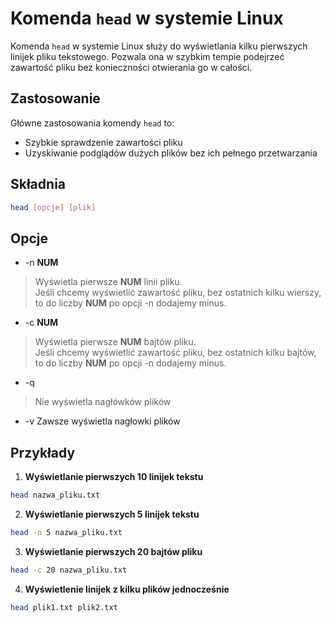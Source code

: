 # Komenda `head` w systemie Linux

Komenda `head` w systemie Linux służy do wyświetlania kilku pierwszych linijek pliku tekstowego.
Pozwala ona w szybkim tempie podejrzeć zawartość pliku bez konieczności otwierania go w całości.

## Zastosowanie
Główne zastosowania komendy `head` to:

- Szybkie sprawdzenie zawartości pliku
- Uzyskiwanie podglądów dużych plików bez ich pełnego przetwarzania

## Składnia
```bash
head [opcje] [plik]
```

## Opcje
- -n **NUM**
>Wyświetla pierwsze **NUM** linii pliku.\
>Jeśli chcemy wyświetlić zawartość pliku, bez ostatnich kilku wierszy, to do liczby **NUM** po opcji -n dodajemy minus.

- -c **NUM**
>Wyświetla pierwsze **NUM** bajtów pliku.\
>Jeśli chcemy wyświetlić zawartość pliku, bez ostatnich kilku bajtów, to do liczby **NUM** po opcji -n dodajemy minus.

- -q
>Nie wyświetla nagłówków plików

- -v Zawsze wyświetla nagłowki plików

## Przykłady

1. **Wyświetlanie pierwszych 10 linijek tekstu**
```bash
head nazwa_pliku.txt
```

2. **Wyświetlanie pierwszych 5 linijek tekstu**
```bash
head -n 5 nazwa_pliku.txt
```

3. **Wyświetlanie pierwszych 20 bajtów pliku**
```bash
head -c 20 nazwa_pliku.txt
```

4. **Wyświetlenie linijek z kilku plików jednocześnie**
```bash
head plik1.txt plik2.txt
```
   


